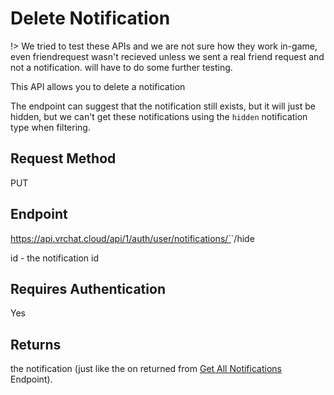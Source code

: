# Delete Notification 

!> We tried to test these APIs and we are not sure how they work in-game, even friendrequest wasn't recieved unless we sent a real friend request and not a notification. will have to do some further testing.

This API allows you to delete a notification

The endpoint can suggest that the notification still exists, but it will just be hidden, but we can't get these notifications using the `hidden` notification type when filtering.

## Request Method 
PUT

## Endpoint
https://api.vrchat.cloud/api/1/auth/user/notifications/`<ID>`/hide

id - the notification id

## Requires Authentication
Yes

## Returns 

the notification (just like the on returned from [Get All Notifications](NotificationAPI/GetAll.md) Endpoint).